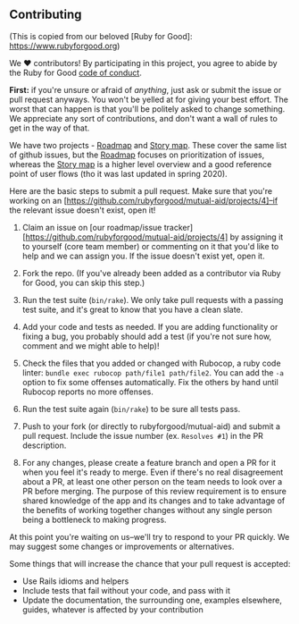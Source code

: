 ## Contributing

(This is copied from our beloved [Ruby for Good]: https://www.rubyforgood.org)

We ♥ contributors! By participating in this project, you agree to abide by the Ruby for Good [code of conduct].

**First:** if you're unsure or afraid of *anything*, just ask or submit the issue or pull request anyways. You won't be yelled at for giving your best effort. The worst that can happen is that you'll be politely asked to change something. We appreciate any sort of contributions, and don't want a wall of rules to get in the way of that.

[code of conduct]: https://github.com/rubyforgood/code-of-conduct

We have two projects - [Roadmap](https://github.com/rubyforgood/mutual-aid/projects) and [Story map](https://github.com/rubyforgood/mutual-aid/projects/2). These cover the same list of github issues, but the [Roadmap](https://github.com/rubyforgood/mutual-aid/projects) focuses on prioritization of issues, whereas the [Story map](https://github.com/rubyforgood/mutual-aid/projects/2) is a higher level overview and a good reference point of user flows (tho it was last updated in spring 2020).

Here are the basic steps to submit a pull request. Make sure that you're working on an [https://github.com/rubyforgood/mutual-aid/projects/4]–if the relevant issue doesn't exist, open it!

1. Claim an issue on [our roadmap/issue tracker][https://github.com/rubyforgood/mutual-aid/projects/4] by assigning it to yourself (core team member) or commenting on it that you'd like to help and we can assign you. If the issue doesn't exist yet, open it.

2. Fork the repo. (If you've already been added as a contributor via Ruby for Good, you can skip this step.)

3. Run the test suite (`bin/rake`). We only take pull requests with a passing test suite, and it's great to know that you have a clean slate.

4. Add your code and tests as needed. If you are adding functionality or fixing a bug, you probably should add a test (if you're not sure how, comment and we might able to help)!

5. Check the files that you added or changed with Rubocop, a ruby code linter: `bundle exec rubocop path/file1 path/file2`. You can add the `-a` option to fix some offenses automatically. Fix the others by hand until Rubocop reports no more offenses.

6. Run the test suite again (`bin/rake`)  to be sure all tests pass.

7. Push to your fork (or directly to rubyforgood/mutual-aid) and submit a pull request. Include the issue number (ex. `Resolves #1`) in the PR description.

8. For any changes, please create a feature branch and open a PR for it when you feel it's ready to merge. Even if there's no real disagreement about a PR, at least one other person on the team needs to look over a PR before merging. The purpose of this review requirement is to ensure shared knowledge of the app and its changes and to take advantage of the benefits of working together changes without any single person being a bottleneck to making progress.

At this point you're waiting on us–we'll try to respond to your PR quickly. We may suggest some changes or improvements or alternatives.

Some things that will increase the chance that your pull request is accepted:

* Use Rails idioms and helpers
* Include tests that fail without your code, and pass with it
* Update the documentation, the surrounding one, examples elsewhere, guides, whatever is affected by your contribution
